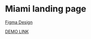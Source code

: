 # Miami landing page
[Figma Design](https://www.figma.com/file/nHz8bflIwJaWP3P99vKTH5/miami_home_new?node-id=16033%3A3)

[DEMO LINK](https://segei-rofimov.github.io/layout_miami/)

